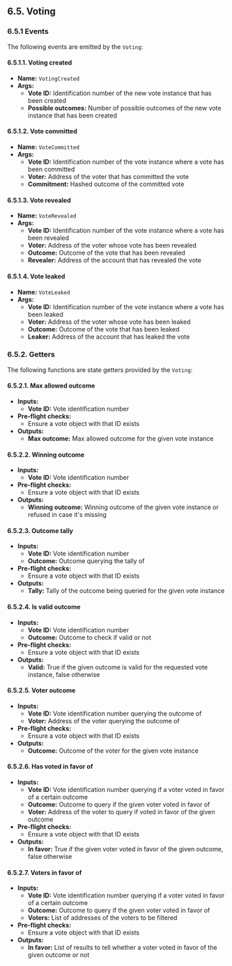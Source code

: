 ## 6.5. Voting

### 6.5.1 Events

The following events are emitted by the `Voting`:

#### 6.5.1.1. Voting created

- **Name:** `VotingCreated`
- **Args:**
    - **Vote ID:** Identification number of the new vote instance that has been created
    - **Possible outcomes:** Number of possible outcomes of the new vote instance that has been created 

#### 6.5.1.2. Vote committed

- **Name:** `VoteCommitted`
- **Args:**
    - **Vote ID:** Identification number of the vote instance where a vote has been committed
    - **Voter:** Address of the voter that has committed the vote 
    - **Commitment:** Hashed outcome of the committed vote 

#### 6.5.1.3. Vote revealed

- **Name:** `VoteRevealed`
- **Args:**
    - **Vote ID:** Identification number of the vote instance where a vote has been revealed
    - **Voter:** Address of the voter whose vote has been revealed
    - **Outcome:** Outcome of the vote that has been revealed
    - **Revealer:** Address of the account that has revealed the vote

#### 6.5.1.4. Vote leaked

- **Name:** `VoteLeaked`
- **Args:**
    - **Vote ID:** Identification number of the vote instance where a vote has been leaked
    - **Voter:** Address of the voter whose vote has been leaked
    - **Outcome:** Outcome of the vote that has been leaked
    - **Leaker:** Address of the account that has leaked the vote

### 6.5.2. Getters

The following functions are state getters provided by the `Voting`:

#### 6.5.2.1. Max allowed outcome

- **Inputs:** 
    - **Vote ID:** Vote identification number 
- **Pre-flight checks:**
    - Ensure a vote object with that ID exists
- **Outputs:**
    - **Max outcome:** Max allowed outcome for the given vote instance
    
#### 6.5.2.2. Winning outcome

- **Inputs:**  
    - **Vote ID:** Vote identification number 
- **Pre-flight checks:**
    - Ensure a vote object with that ID exists
- **Outputs:**
    - **Winning outcome:** Winning outcome of the given vote instance or refused in case it's missing
    
#### 6.5.2.3. Outcome tally

- **Inputs:**  
    - **Vote ID:** Vote identification number 
    - **Outcome:** Outcome querying the tally of
- **Pre-flight checks:**
    - Ensure a vote object with that ID exists
- **Outputs:**
    - **Tally:** Tally of the outcome being queried for the given vote instance
    
#### 6.5.2.4. Is valid outcome

- **Inputs:**  
    - **Vote ID:** Vote identification number 
    - **Outcome:** Outcome to check if valid or not
- **Pre-flight checks:**
    - Ensure a vote object with that ID exists
- **Outputs:**
    - **Valid:** True if the given outcome is valid for the requested vote instance, false otherwise

#### 6.5.2.5. Voter outcome

- **Inputs:**  
    - **Vote ID:** Vote identification number querying the outcome of
    - **Voter:** Address of the voter querying the outcome of
- **Pre-flight checks:**
    - Ensure a vote object with that ID exists
- **Outputs:**
    - **Outcome:** Outcome of the voter for the given vote instance
    
#### 6.5.2.6. Has voted in favor of

- **Inputs:**  
    - **Vote ID:** Vote identification number querying if a voter voted in favor of a certain outcome
    - **Outcome:** Outcome to query if the given voter voted in favor of
    - **Voter:** Address of the voter to query if voted in favor of the given outcome
- **Pre-flight checks:**
    - Ensure a vote object with that ID exists
- **Outputs:**
    - **In favor:** True if the given voter voted in favor of the given outcome, false otherwise
    
#### 6.5.2.7. Voters in favor of

- **Inputs:**  
    - **Vote ID:** Vote identification number querying if a voter voted in favor of a certain outcome
    - **Outcome:** Outcome to query if the given voter voted in favor of
    - **Voters:** List of addresses of the voters to be filtered
- **Pre-flight checks:**
    - Ensure a vote object with that ID exists
- **Outputs:**
    - **In favor:** List of results to tell whether a voter voted in favor of the given outcome or not
